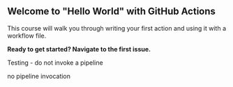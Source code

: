 ## Welcome to "Hello World" with GitHub Actions

This course will walk you through writing your first action and using it with a workflow file. 

**Ready to get started? Navigate to the first issue.**

Testing - do not invoke a pipeline

no pipeline invocation